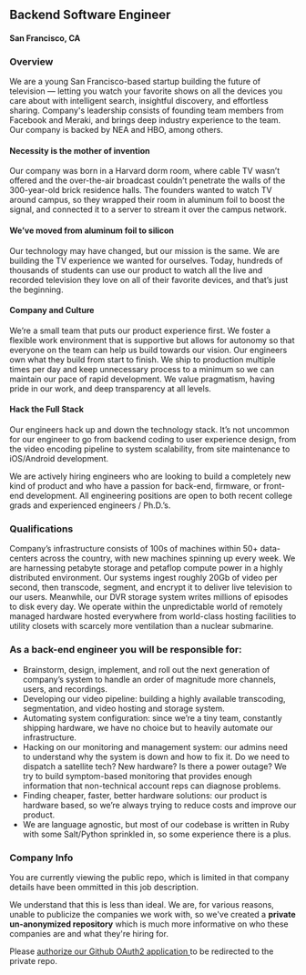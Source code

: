 ## Backend Software Engineer
#### San Francisco, CA

### Overview
We are a young San Francisco-based startup building the future of television — letting you watch your favorite shows on all the devices you care about with intelligent search, insightful discovery, and effortless sharing. Company's leadership consists of founding team members from Facebook and Meraki, and brings deep industry experience to the team. Our company is backed by NEA and HBO, among others.

#### Necessity is the mother of invention
Our company was born in a Harvard dorm room, where cable TV wasn’t offered and the over-the-air broadcast couldn’t penetrate the walls of the 300-year-old brick residence halls. The founders wanted to watch TV around campus, so they wrapped their room in aluminum foil to boost the signal, and connected it to a server to stream it over the campus network.

#### We’ve moved from aluminum foil to silicon
Our technology may have changed, but our mission is the same. We are building the TV experience we wanted for ourselves. Today, hundreds of thousands of students can use our product to watch all the live and recorded television they love on all of their favorite devices, and that’s just the beginning.

#### Company and Culture
We’re a small team that puts our product experience first. We foster a flexible work environment that is supportive but allows for autonomy so that everyone on the team can help us build towards our vision. Our engineers own what they build from start to finish. We ship to production multiple times per day and keep unnecessary process to a minimum so we can maintain our pace of rapid development. We value pragmatism, having pride in our work, and deep transparency at all levels.

#### Hack the Full Stack
Our engineers hack up and down the technology stack. It’s not uncommon for our engineer to go from backend coding to user experience design, from the video encoding pipeline to system scalability, from site maintenance to iOS/Android development.

We are actively hiring engineers who are looking to build a completely new kind of product and who have a passion for back-end, firmware, or front-end development. All engineering positions are open to both recent college grads and experienced engineers / Ph.D.’s.

### Qualifications
Company’s infrastructure consists of 100s of machines within 50+ data-centers across the country, with new machines spinning up every week. We are harnessing petabyte storage and petaflop compute power in a highly distributed environment. Our systems ingest roughly 20Gb of video per second, then transcode, segment, and encrypt it to deliver live television to our users. Meanwhile, our DVR storage system writes millions of episodes to disk every day. We operate within the unpredictable world of remotely managed hardware hosted everywhere from world-class hosting facilities to utility closets with scarcely more ventilation than a nuclear submarine.

### As a back-end engineer you will be responsible for:
+ Brainstorm, design, implement, and roll out the next generation of company’s system to handle an order of magnitude more channels, users, and recordings.
+ Developing our video pipeline: building a highly available transcoding, segmentation, and video hosting and storage system.
+ Automating system configuration: since we’re a tiny team, constantly shipping hardware, we have no choice but to heavily automate our infrastructure.
+ Hacking on our monitoring and management system: our admins need to understand why the system is down and how to fix it. Do we need to dispatch a satellite tech? New hardware? Is there a power outage? We try to build symptom-based monitoring that provides enough information that non-technical account reps can diagnose problems.
+ Finding cheaper, faster, better hardware solutions: our product is hardware based, so we’re always trying to reduce costs and improve our product.
+ We are language agnostic, but most of our codebase is written in Ruby with some Salt/Python sprinkled in, so some experience there is a plus.

### Company Info
You are currently viewing the public repo, which is limited in that company details have been ommitted in this job description.  
    
We understand that this is less than ideal.  We are, for various reasons, unable to publicize the companies we work with, so we've
created a **private un-anonymized repository** which is much more informative on who these companies are and what they're hiring for.  
    
Please [authorize our Github OAuth2 application ](http://localhost:3000/users/auth/github?job_id=ughpbg8-backend-engineer) to be redirected to the private repo.
